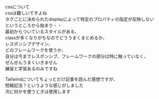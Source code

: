 cssについて  
cssは難しいですよね  
タグごとに決められたdisplayによって特定のプロパティの指定が反映しない  
というところから始まり・・  
最初からついているスタイルがある、  
classが多くなりがちなのでどううまくまとめるか、  
レスポンシブデザイン、  
どのフレームワークを使うか、  
自分は今までレスポンシブ、フレームワークの部分は特に触っていなく、  
ぜんぜんうまくいきません  
練習と学習あるのみですね  

Tailwindについてちょっとだけ記事を読んだ感想ですが、  
短縮記法？というような感じがしました  
次に何かを使うときは使用します